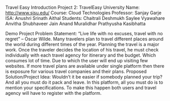 Travel Easy
Introduction
Project 2: TravelEasy
University Name: http://www.sjsu.edu/
Course: Cloud Technologies
Professor: Sanjay Garje
ISA: Anushri Srinath Aithal
Students:
Chaitrali Deshmukh
Saylee Vyawahare
Anvitha Shubhaveer Jain
Anand Muralidhar
Prathyusha Kasibhatta

Demo
Project Problem Statement:
“Live life with no excuses, travel with no regret” – Oscar Wilde. Many travelers plan to travel different places around the world during different times of the year. Planning the travel is a major work. Once the traveler decides the location of his travel, he must check individually with each travel agency for itinerary and the budget. Which consumes lot of time. Due to which the user will end up visiting few websites. If more travel plans are available under single platform then there is exposure for various travel companies and their plans. 
Proposed Solution/Project Idea:
Wouldn’t it be easier if somebody planned your trip? And all you must do it pack and leave. In this platform, all you must do is to mention your specifications. To make this happen both users and travel agency will have to register with the platform.


